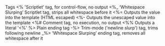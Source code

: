 Tags
<% 'Scriptlet' tag, for control-flow, no output
<%_ ‘Whitespace Slurping’ Scriptlet tag, strips all whitespace before it
<%= Outputs the value into the template (HTML escaped)
<%- Outputs the unescaped value into the template
<%# Comment tag, no execution, no output
<%% Outputs a literal '<%'
%> Plain ending tag
-%> Trim-mode ('newline slurp') tag, trims following newline
_%> ‘Whitespace Slurping’ ending tag, removes all whitespace after it